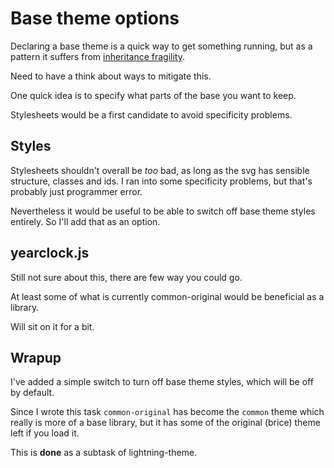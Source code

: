 Base theme options
==================

Declaring a base theme is a quick way to get something running, but as a pattern it suffers from [inheritance fragility](https://en.wikipedia.org/wiki/Fragile_base_class).

Need to have a think about ways to mitigate this.

One quick idea is to specify what parts of the base you want to keep.

Stylesheets would be a first candidate to avoid specificity problems.


Styles
------

Stylesheets shouldn't overall be *too* bad, as long as the svg has sensible structure, classes and ids.
I ran into some specificity problems, but that's probably just programmer error.

Nevertheless it would be useful to be able to switch off base theme styles entirely.
So I'll add that as an option.



yearclock.js
------------

Still not sure about this, there are few way you could go.

At least some of what is currently common-original would be beneficial as a library.

Will sit on it for a bit.


Wrapup
------

I've added a simple switch to turn off base theme styles, which will be off by default.

Since I wrote this task `common-original` has become the `common` theme which really is more of a base library, but it has some of the original (brice) theme left if you load it.

This is **done** as a subtask of lightning-theme.

